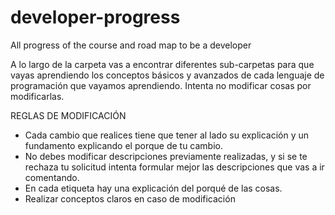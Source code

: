 # developer-progress

All progress of the course and road map to be a developer

A lo largo de la carpeta vas a encontrar diferentes sub-carpetas para que vayas aprendiendo los conceptos básicos y avanzados de cada lenguaje de programación que vayamos aprendiendo.
Intenta no modificar cosas por modificarlas.

REGLAS DE MODIFICACIÓN

- Cada cambio que realices tiene que tener al lado su explicación y un fundamento explicando el porque de tu cambio.
- No debes modificar descripciones previamente realizadas, y si se te rechaza tu solicitud intenta formular mejor las descripciones que vas a ir comentando.
- En cada etiqueta hay una explicación del porqué de las cosas.
- Realizar conceptos claros en caso de modificación
